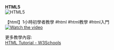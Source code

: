 <b>HTML5</b>  
![HTML5](https://user-images.githubusercontent.com/31535588/178526468-9b0a411a-13e7-4a65-a426-628e0e63d3f0.jpg)  
  
【html】1小時初學者教學 #html #html教學 #html入門  
[![Watch the video](https://img.youtube.com/vi/CLUPkcLQm64/maxresdefault.jpg)](https://www.youtube.com/watch?v=CLUPkcLQm64)  
  
更多教學內容:  
[HTML Tutorial - W3Schools](https://www.w3schools.com/html/)  
